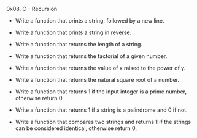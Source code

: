 0x08. C - Recursion


* Write a function that prints a string, followed by a new line.

* Write a function that prints a string in reverse.

* Write a function that returns the length of a string.

* Write a function that returns the factorial of a given number.

* Write a function that returns the value of x raised to the power of y.

* Write a function that returns the natural square root of a number.

* Write a function that returns 1 if the input integer is a prime number, otherwise return 0.

* Write a function that returns 1 if a string is a palindrome and 0 if not.

* Write a function that compares two strings and returns 1 if the strings can be considered identical, otherwise return 0.
